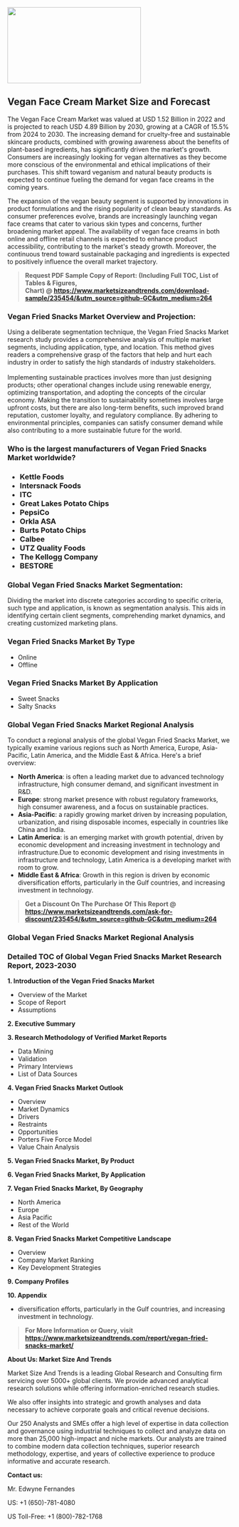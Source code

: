 <p><img class="alignnone size-medium wp-image-20088" src="https://ffe5etoiles.com/wp-content/uploads/2024/12/MST1-300x171.png" alt="" width="300" height="171" /></p><h2>Vegan Face Cream Market Size and Forecast</h2><p>The Vegan Face Cream Market was valued at USD 1.52 Billion in 2022 and is projected to reach USD 4.89 Billion by 2030, growing at a CAGR of 15.5% from 2024 to 2030. The increasing demand for cruelty-free and sustainable skincare products, combined with growing awareness about the benefits of plant-based ingredients, has significantly driven the market's growth. Consumers are increasingly looking for vegan alternatives as they become more conscious of the environmental and ethical implications of their purchases. This shift toward veganism and natural beauty products is expected to continue fueling the demand for vegan face creams in the coming years.</p><p>The expansion of the vegan beauty segment is supported by innovations in product formulations and the rising popularity of clean beauty standards. As consumer preferences evolve, brands are increasingly launching vegan face creams that cater to various skin types and concerns, further broadening market appeal. The availability of vegan face creams in both online and offline retail channels is expected to enhance product accessibility, contributing to the market's steady growth. Moreover, the continuous trend toward sustainable packaging and ingredients is expected to positively influence the overall market trajectory.</p></p><blockquote id="" class=""><strong>Request PDF Sample Copy of Report: (Including Full TOC, List of Tables &amp; Figures, Chart)&nbsp;@&nbsp;<strong><a href="https://www.marketsizeandtrends.com/download-sample/235454/&utm_source=github-GC&utm_medium=264" target="_blank">https://www.marketsizeandtrends.com/download-sample/235454/&utm_source=github-GC&utm_medium=264</a></strong></strong></blockquote><h3 id="" class="">Vegan Fried Snacks Market&nbsp;Overview and Projection:</h3><p id="" class="">Using a deliberate segmentation technique, the Vegan Fried Snacks Market research study provides a comprehensive analysis of multiple market segments, including application, type, and location. This method gives readers a comprehensive grasp of the factors that help and hurt each industry in order to satisfy the high standards of industry stakeholders. <br /> <br />Implementing sustainable practices involves more than just designing products; other operational changes include using renewable energy, optimizing transportation, and adopting the concepts of the circular economy. Making the transition to sustainability sometimes involves large upfront costs, but there are also long-term benefits, such improved brand reputation, customer loyalty, and regulatory compliance. By adhering to environmental principles, companies can satisfy consumer demand while also contributing to a more sustainable future for the world.</p><h3 id="" class="">Who is the largest manufacturers of&nbsp;Vegan Fried Snacks Market worldwide?</h3><h3 class=""><p><ul><li>Kettle Foods </li><li> Intersnack Foods </li><li> ITC </li><li> Great Lakes Potato Chips </li><li> PepsiCo </li><li> Orkla ASA </li><li> Burts Potato Chips </li><li> Calbee </li><li> UTZ Quality Foods </li><li> The Kellogg Company </li><li> BESTORE</li></ul></p></h3><h3 id="" class="">Global&nbsp;Vegan Fried Snacks Market Segmentation:</h3><p id="" class="">Dividing the market into discrete categories according to specific criteria, such type and application, is known as segmentation analysis. This aids in identifying certain client segments, comprehending market dynamics, and creating customized marketing plans.</p><h3 id="" class="">Vegan Fried Snacks Market&nbsp;By Type</h3><p><p><ul><li>Online</li><li> Offline</p></li></ul></p></p><h3 id="" class="">Vegan Fried Snacks Market&nbsp;By Application</h3><p class=""><p><ul><li>Sweet Snacks</li><li> Salty Snacks</li></ul></p></p><h3 id="" class="">Global Vegan Fried Snacks Market Regional Analysis</h3><p id="" class="">To conduct a regional analysis of the global Vegan Fried Snacks Market, we typically examine various regions such as North America, Europe, Asia-Pacific, Latin America, and the Middle East &amp; Africa. Here's a brief overview:</p><ul><li><strong>North America</strong>: is often a leading market due to advanced technology infrastructure, high consumer demand, and significant investment in R&amp;D.</li><li><strong>Europe</strong>: strong market presence with robust regulatory frameworks, high consumer awareness, and a focus on sustainable practices.</li><li><strong>Asia-Pacific</strong>: a rapidly growing market driven by increasing population, urbanization, and rising disposable incomes, especially in countries like China and India.</li><li><strong>Latin America</strong>: is an emerging market with growth potential, driven by economic development and increasing investment in technology and infrastructure.Due to economic development and rising investments in infrastructure and technology, Latin America is a developing market with room to grow.</li><li><strong>Middle East &amp; Africa</strong>: Growth in this region is driven by economic diversification efforts, particularly in the Gulf countries, and increasing investment in technology.</li></ul><blockquote id="" class=""><strong>Get a Discount On The Purchase Of This Report @ <strong><a href="https://www.marketsizeandtrends.com/ask-for-discount/235454/&utm_source=github-GC&utm_medium=264" target="_blank">https://www.marketsizeandtrends.com/ask-for-discount/235454/&utm_source=github-GC&utm_medium=264</a></strong></strong></blockquote><h3 id="" class="">Global Vegan Fried Snacks Market Regional Analysis</h3><h3 id="" class="">Detailed TOC of Global Vegan Fried Snacks Market Research Report, 2023-2030</h3><p id="" class=""><strong>1. Introduction of the Vegan Fried Snacks Market</strong></p><ul><li>Overview of the Market</li><li>Scope of Report</li><li>Assumptions</li></ul><p id="" class=""><strong>2. Executive Summary</strong></p><p id="" class=""><strong>3. Research Methodology of Verified Market Reports</strong></p><ul><li>Data Mining</li><li>Validation</li><li>Primary Interviews</li><li>List of Data Sources</li></ul><p id="" class=""><strong>4. Vegan Fried Snacks Market Outlook</strong></p><ul><li>Overview</li><li>Market Dynamics</li><li>Drivers</li><li>Restraints</li><li>Opportunities</li><li>Porters Five Force Model</li><li>Value Chain Analysis</li></ul><p id="" class=""><strong>5. Vegan Fried Snacks Market, By Product</strong></p><p id="" class=""><strong>6. Vegan Fried Snacks Market, By Application</strong></p><p id="" class=""><strong>7. Vegan Fried Snacks Market, By Geography</strong></p><ul><li>North America</li><li>Europe</li><li>Asia Pacific</li><li>Rest of the World</li></ul><p id="" class=""><strong>8. Vegan Fried Snacks Market Competitive Landscape</strong></p><ul><li>Overview</li><li>Company Market Ranking</li><li>Key Development Strategies</li></ul><p id="" class=""><strong>9. Company Profiles</strong></p><p id="" class=""><strong>10. Appendix</strong></p><ul><li>diversification efforts, particularly in the Gulf countries, and increasing investment in technology.</li></ul><blockquote id="" class=""><strong>For More Information or Query, visit <strong><strong><a href="https://www.marketsizeandtrends.com/report/vegan-fried-snacks-market/" target="_blank">https://www.marketsizeandtrends.com/report/vegan-fried-snacks-market/</a></strong></strong></strong></blockquote><p id="" class=""><strong>About Us: Market Size And Trends</strong></p><p id="" class="">Market Size And Trends is a leading Global Research and Consulting firm servicing over 5000+ global clients. We provide advanced analytical research solutions while offering information-enriched research studies.</p><p id="" class="">We also offer insights into strategic and growth analyses and data necessary to achieve corporate goals and critical revenue decisions.</p><p id="" class="">Our 250 Analysts and SMEs offer a high level of expertise in data collection and governance using industrial techniques to collect and analyze data on more than 25,000 high-impact and niche markets. Our analysts are trained to combine modern data collection techniques, superior research methodology, expertise, and years of collective experience to produce informative and accurate research.</p><p id="" class=""><strong>Contact us:</strong></p><p id="" class="">Mr. Edwyne Fernandes</p><p id="" class="">US: +1 (650)-781-4080</p><p id="" class="">US Toll-Free: +1 (800)-782-1768</p>

